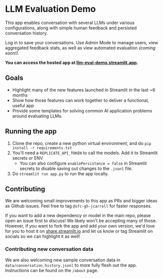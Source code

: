 # LLM Evaluation Demo

This app enables conversation with several LLMs under various configurations,
along with simple human feedback and persisted conversation history.

Log in to save your conversations. Use Admin Mode to manage users, view
aggregated feedback stats, as well as view automated evaluation _(coming soon!)_.

**You can access the hosted app at
[llm-eval-demo.streamlit.app](https://llm-eval-demo.streamlit.app/about?user=Snow).**

## Goals

- Highlight many of the new features launched in Streamlit in the last ~6 months
- Show how those features can work together to deliver a functional, useful app
- Provide some templates for solving common AI application problems around evaluating LLMs.

## Running the app

1. Clone the repo, create a new python virtual environment, and do `pip install -r requirements.txt`
1. You'll need a `REPLICATE_API_TOKEN` to call the models. Add it to Streamlit secrets or ENV
   - You can also configure `enablePersistence = false` in Streamlit secrets to disable saving
     out changes to the `.jsonl` file.
1. Do `streamlit run app.py` to run the app locally.

## Contributing

We are welcoming small improvements to this app as PRs and bigger ideas as Github issues.
Feel free to tag `@sfc-gh-jcarroll` for faster responses.

If you want to add a new dependency or model in the main repo, please open an issue first
to discuss! We likely won't be accepting many of those. However, if you want to fork
the app and add your own version, we'd love for you to host it on
[share.streamlit.io](https://share.streamlit.io) and let us know or tag Streamlit on socials
so we can highlight it as well!

### Contributing new conversation data

We are also welcoming new sample conversation data in `data/conversation_history.jsonl` to
more fully flesh out the app. Instructions can be found on the `/about` page.
